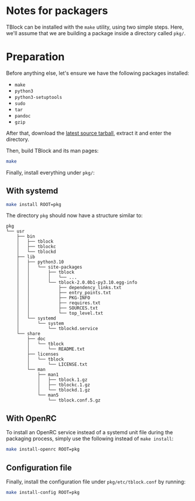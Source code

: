 # Notes for packagers

TBlock can be installed with the `make` utility, using two simple steps.
Here, we'll assume that we are building a package inside a directory called `pkg/`.

# Preparation

Before anything else, let's ensure we have the following packages installed:

- `make`
- `python3`
- `python3-setuptools`
- `sudo`
- `tar`
- `pandoc`
- `gzip`

After that, download the [latest source tarball](https://codeberg.org/tblock/tblock/releases), extract it and enter the directory.

Then, build TBlock and its man pages:

```sh
make
```

Finally, install everything under `pkg/`:

## With systemd

```sh
make install ROOT=pkg
```

The directory `pkg` should now have a structure similar to:

```
pkg
└── usr
    ├── bin
    │   ├── tblock
    │   ├── tblockc
    │   └── tblockd
    ├── lib
    │   ├── python3.10
    │   │   └── site-packages
    │   │       ├── tblock
    │   │       │   └── ...
    │   │       └── tblock-2.0.0b1-py3.10.egg-info
    │   │           ├── dependency_links.txt
    │   │           ├── entry_points.txt
    │   │           ├── PKG-INFO
    │   │           ├── requires.txt
    │   │           ├── SOURCES.txt
    │   │           └── top_level.txt
    │   └── systemd
    │       └── system
    │           └── tblockd.service
    └── share
        ├── doc
        │   └── tblock
        │       └── README.txt
        ├── licenses
        │   └── tblock
        │       └── LICENSE.txt
        └── man
            ├── man1
            │   ├── tblock.1.gz
            │   ├── tblockc.1.gz
            │   └── tblockd.1.gz
            └── man5
                └── tblock.conf.5.gz
```

## With OpenRC

To install an OpenRC service instead of a systemd unit file during the packaging process, simply use the following instead of `make install`:

```sh
make install-openrc ROOT=pkg
```

## Configuration file

Finally, install the configuration file under `pkg/etc/tblock.conf` by running:

```sh
make install-config ROOT=pkg
```

